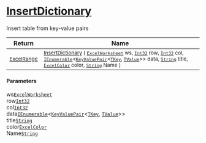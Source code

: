 # [InsertDictionary](./ExcelHelper-100664035.md)

Insert table from key-value pairs

| Return | Name | 
| --- | --- | 
| <sub>[ExcelRange](./ExcelHelper-100664035.md)</sub>| <sub>[InsertDictionary](./ExcelHelper-100664035.md) ( [`ExcelWorksheet`](./ExcelHelper-100664035.md) ws, [`Int32`](https://docs.microsoft.com/en-us/dotnet/api/System.Int32) row, [`Int32`](https://docs.microsoft.com/en-us/dotnet/api/System.Int32) col, [`IEnumerable`](./ExcelHelper-100664035.md)\<[`KeyValuePair`](./ExcelHelper-100664035.md)\<[`TKey`](./ExcelHelper-100664035.md), [`TValue`](./ExcelHelper-100664035.md)>> data, [`String`](https://docs.microsoft.com/en-us/dotnet/api/System.String) title, [`ExcelColor`](./../Excel/ExcelColor.md) color, [`String`](https://docs.microsoft.com/en-us/dotnet/api/System.String) Name )</sub>| <br>


#### Parameters
 ws[`ExcelWorksheet`](./ExcelHelper-100664035.md)<br> row[`Int32`](https://docs.microsoft.com/en-us/dotnet/api/System.Int32)<br> col[`Int32`](https://docs.microsoft.com/en-us/dotnet/api/System.Int32)<br> data[`IEnumerable`](./ExcelHelper-100664035.md)\<[`KeyValuePair`](./ExcelHelper-100664035.md)\<[`TKey`](./ExcelHelper-100664035.md), [`TValue`](./ExcelHelper-100664035.md)>><br> title[`String`](https://docs.microsoft.com/en-us/dotnet/api/System.String)<br> color[`ExcelColor`](./../Excel/ExcelColor.md)<br> Name[`String`](https://docs.microsoft.com/en-us/dotnet/api/System.String)